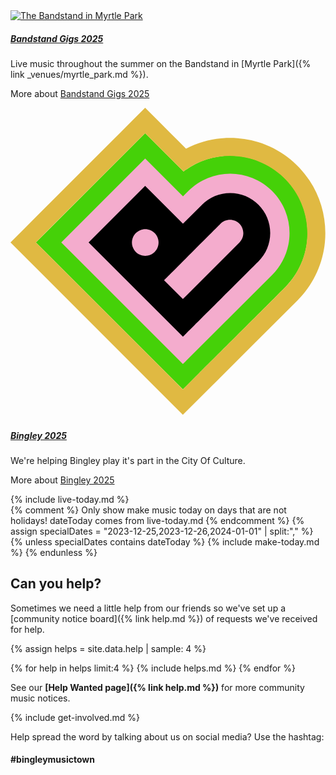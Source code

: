 <section class="main-page">
<div markdown="1">

<div class="container">
    <div class="row row-cols-1 row-cols-xl-2 g-4 top-stories">
        <div class="col">
            <div class="card border-0 border-bottom h-100">
                <div class="row g-0">
                    <div class="col-md-4">
                        <a href="{% link _posts/2025-05-28-bandstand-2025.md %}"><img src="{{ site.baseurl }}/assets/images/myrtle_park.jpg" class="img-fluid rounded-start" alt="The Bandstand in Myrtle Park"></a>
                    </div>
                    <div class="col-md-6 offset-md-1">
                        <div class="card-body">
                            <h5 class="card-title"><a href="{% link _posts/2025-05-28-bandstand-2025.md %}">Bandstand Gigs 2025</a></h5>
                            <p class="card-text" markdown="1">Live music throughout the summer on the Bandstand in [Myrtle Park]({% link _venues/myrtle_park.md %}).</p>
                            <p class="card-text" markdown="1">More about <a href="{% link _posts/2025-05-28-bandstand-2025.md %}">Bandstand Gigs 2025</a></p>
                        </div>
                    </div>
                </div>
            </div>
        </div>
        <div class="col">
            <div class="card border-0 border-bottom h-100">
                <div class="row g-0">
                    <div class="col-md-4">
                        <a href="{% link _posts/2025-03-03-bingley-2025.md %}"><svg viewBox="0 0 64 63" fill="none" xmlns="http://www.w3.org/2000/svg">
                        <path d="M27.354 5.15894L24.779 7.73894L7.73796 24.7789L5.15796 27.3589L7.73796 29.9389L32.446 54.6429L35.023 57.2199L37.603 54.6459L38.462 53.7889C38.462 53.7889 55.587 36.7079 55.743 36.5499C58.5646 33.7386 60.2117 29.9597 60.3507 25.979C60.4896 21.9983 59.1098 18.1138 56.491 15.1126C53.8723 12.1114 50.2104 10.2182 46.2476 9.81663C42.2848 9.41505 38.3176 10.5352 35.15 12.9499L29.934 7.73894L27.354 5.15894Z" fill="#45D108"/>
                        <path d="M27.354 5.159L29.934 7.738L35.15 12.954C38.3198 10.5608 42.2788 9.45789 46.2293 9.86751C50.1799 10.2771 53.8284 12.1688 56.4397 15.1615C59.0511 18.1541 60.4311 22.0252 60.3018 25.9949C60.1725 29.9645 58.5435 33.7376 55.743 36.554C55.587 36.71 38.463 53.793 38.463 53.793L37.603 54.65L35.023 57.224L32.446 54.647L7.738 29.934L5.158 27.355L7.738 24.775L24.775 7.738L27.354 5.159ZM27.354 0L24.774 2.58L22.194 5.16L5.158 22.2L2.578 24.78L0 27.355L2.579 29.934L5.159 32.514L29.869 57.224L32.443 59.8L35.02 62.377L37.6 59.8L40.18 57.226L41.039 56.368C41.105 56.308 41.17 56.246 41.239 56.181L41.783 55.638L43.717 53.7L49.617 47.812L58.317 39.131C61.4664 35.9731 63.4282 31.8241 63.8703 27.3861C64.3124 22.9481 63.2076 18.4936 60.743 14.7765C58.2784 11.0593 54.6053 8.30781 50.3452 6.9875C46.0852 5.66719 41.4998 5.85919 37.365 7.531C36.7843 7.76633 36.2177 8.029 35.665 8.319L32.513 5.159L29.933 2.579L27.354 0Z" fill="#E0B942"/>
                        <path d="M55.8099 20.9209C55.2026 19.4288 54.3028 18.0732 53.1637 16.9341C52.0246 15.7949 50.669 14.8952 49.1769 14.2879C46.2694 13.1165 43.0213 13.1165 40.1139 14.2879C38.6207 14.8922 37.2649 15.7918 36.1279 16.9329L35.0459 18.0099L27.3579 10.3169L10.3169 27.3579L35.0259 52.0679L35.8859 51.2099L53.1629 33.9699C54.837 32.2953 55.9808 30.1647 56.4516 27.844C56.9223 25.5234 56.6991 23.1155 55.8099 20.9209Z" fill="#F4ACCD"/>
                        <path d="M50.3889 19.708C48.8655 18.1851 46.7996 17.3295 44.6454 17.3295C42.4913 17.3295 40.4254 18.1851 38.9019 19.708L38.8789 19.732L35.0389 23.55L27.3539 15.866L15.8669 27.354L35.0299 46.518C35.0299 46.518 50.2299 31.354 50.3889 31.197C51.1433 30.4427 51.7417 29.5472 52.1499 28.5616C52.5582 27.5761 52.7683 26.5197 52.7683 25.453C52.7683 24.3862 52.5582 23.3299 52.1499 22.3443C51.7417 21.3588 51.1433 20.4623 50.3889 19.708ZM29.2889 29.295C28.9103 29.6734 28.428 29.9312 27.9029 30.0355C27.3778 30.1399 26.8336 30.0862 26.339 29.8813C25.8444 29.6764 25.4217 29.3294 25.1243 28.8843C24.8269 28.4391 24.6682 27.9158 24.6682 27.3805C24.6682 26.8451 24.8269 26.3218 25.1243 25.8766C25.4217 25.4315 25.8444 25.0845 26.339 24.8796C26.8336 24.6747 27.3778 24.621 27.9029 24.7254C28.428 24.8298 28.9103 25.0875 29.2889 25.466C29.5404 25.7173 29.7399 26.0158 29.876 26.3443C30.0121 26.6728 30.0822 27.0249 30.0822 27.3805C30.0822 27.736 30.0121 28.0881 29.876 28.4166C29.7399 28.7451 29.5404 29.0436 29.2889 29.295ZM46.5039 27.389L35.0309 38.862L31.2049 35.037C31.2049 35.037 42.6519 23.587 42.6799 23.558C43.1878 23.0501 43.8767 22.7647 44.5949 22.7647C45.3132 22.7647 46.0021 23.0501 46.5099 23.558C47.0178 24.0659 47.3032 24.7547 47.3032 25.473C47.3032 26.1912 47.0178 26.8801 46.5099 27.388" fill="black"/></svg></a>
                    </div>
                    <div class="col-md-6 offset-md-1">
                        <div class="card-body">
                            <h5 class="card-title"><a href="{% link _posts/2025-03-03-bingley-2025.md %}">Bingley 2025</a></h5>
                            <p class="card-text" markdown="1">We're helping Bingley play it's part in the City Of Culture.</p>
                            <p class="card-text" markdown="1">More about <a href="{% link _posts/2025-03-03-bingley-2025.md %}">Bingley 2025</a></p>
                        </div>
                    </div>
                </div>
            </div>
        </div>
    </div><!-- row -->
</div><!-- container -->

<!--## Sounds In Town - 14th May 2024

<div class="row">
 
<div class="col col-md-6" markdown="1">We're helping with a new event that gives musicians a chance to perform to a supportive audience. 

[Sounds In Town]({% link sounds_in_town.md %}) is aimed more towards unamplified musicians (think 'orchestra' type), but we'll have [Cullingworth Community Choir]({% link _organisations/cullingworth_community_choir.md %}) there, and hopefully [Wilko Wilkes<i class="fa fa-external-link" aria-hidden="true"></i>](https://wilkowilkes.com/){:target="_blank" rel="noopener noreferrer"}

If you want to perform, [get in touch]({% link contact.md %}). We're booking performances in 10 minute slots. I'm told there may be cake!
</div>
<div class="col col-md-6" markdown="1" style="text-align:center"> [![Sounds In Town Event](/assets/images/sounds-in-town-may24.jpg)]({% link challenge2024.md %}){:class="img-responsive"}
</div>

</div>-->

<div class="container py-4">
<div class="row g-4">
<div class="col-lg-6" markdown="1">
{% include live-today.md %}
</div>
<div class="col-lg-5 offset-lg-1" markdown="1">
{% comment %}
Only show make music today on days that are not holidays! dateToday comes from live-today.md
{% endcomment %}
{% assign specialDates = "2023-12-25,2023-12-26,2024-01-01" | split:"," %}
{% unless specialDates contains dateToday %}
{% include make-today.md %}
{% endunless %}
</div>
</div>
</div>

## Can you help?
Sometimes we need a little help from our friends so we've set up a [community notice board]({% link help.md %}) of requests we've received for help.

{% assign helps = site.data.help | sample: 4 %}
<div class="row row-cols-1 row-cols-lg-4 row-cols-md-2 row-cols-sm-2 d-flex align-items-stretch help">
{% for help in helps limit:4 %}
{% include helps.md %}
{% endfor %}
</div>

See our **[Help Wanted page]({% link help.md %})** for more community music notices. 

<div class="container p-4 bg-light" markdown="1">
{% include get-involved.md %}

Help spread the word by talking about us on social media? Use the hashtag:

#### #bingleymusictown
</div>
</div>
</section>